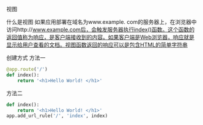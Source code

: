 视图

什么是视图
如果应用部署在域名为www.example. com的服务器上，在浏览器中访问http://www.example.com后，会触发服务器执行index()函数。这个函数的返回值称为响应，是客户端接收到的内容。如果客户端是Web浏览器，响应就是显示给用户查看的文档。视图函数返回的响应可以是包含HTML的简单字符串

创建方式
方法一

```python
@app.route('/')
def index():
    return '<h1>Hello World! </h1>'
```

方法二

```python
def index():
    return '<h1>Hello World! </h1>'
app.add_url_rule('/', 'index', index)
```

